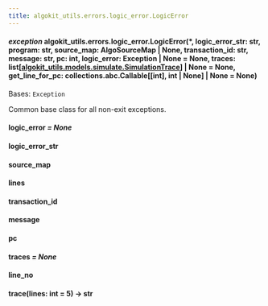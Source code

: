 ```yaml
---
title: algokit_utils.errors.logic_error.LogicError
---
```

#### *exception* algokit_utils.errors.logic_error.LogicError(\*, logic_error_str: str, program: str, source_map: AlgoSourceMap | None, transaction_id: str, message: str, pc: int, logic_error: Exception | None = None, traces: list[[algokit_utils.models.simulate.SimulationTrace](/reference/algokit-utils-py/api/models/simulate/simulationtrace/#algokit_utils.models.simulate.SimulationTrace)] | None = None, get_line_for_pc: collections.abc.Callable[[int], int | None] | None = None)

Bases: `Exception`

Common base class for all non-exit exceptions.

#### logic_error *= None*

#### logic_error_str

#### source_map

#### lines

#### transaction_id

#### message

#### pc

#### traces *= None*

#### line_no

#### trace(lines: int = 5) → str